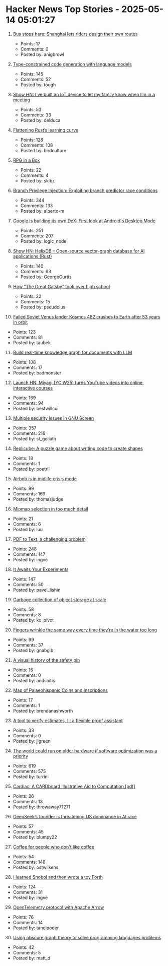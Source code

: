 # Hacker News Top Stories - 2025-05-14 05:01:27

1. [Bus stops here: Shanghai lets riders design their own routes](https://www.sixthtone.com/news/1017072)
   - Points: 17
   - Comments: 0
   - Posted by: anigbrowl

2. [Type-constrained code generation with language models](https://arxiv.org/abs/2504.09246)
   - Points: 145
   - Comments: 52
   - Posted by: tough

3. [Show HN: I’ve built an IoT device to let my family know when I’m in a meeting](https://nullonerror.org/2025/05/11/i-have-built-an-iot-device-to-let-my-family-know-when-i-am-in-a-meeting/)
   - Points: 53
   - Comments: 33
   - Posted by: delduca

4. [Flattening Rust’s learning curve](https://corrode.dev/blog/flattening-rusts-learning-curve/)
   - Points: 128
   - Comments: 108
   - Posted by: birdculture

5. [RPG in a Box](https://rpginabox.com/)
   - Points: 22
   - Comments: 4
   - Posted by: skibz

6. [Branch Privilege Injection: Exploiting branch predictor race conditions](https://comsec.ethz.ch/research/microarch/branch-privilege-injection/)
   - Points: 344
   - Comments: 133
   - Posted by: alberto-m

7. [Google is building its own DeX: First look at Android's Desktop Mode](https://www.androidauthority.com/android-desktop-mode-leak-3550321/)
   - Points: 251
   - Comments: 207
   - Posted by: logic_node

8. [Show HN: HelixDB – Open-source vector-graph database for AI applications (Rust)](https://github.com/HelixDB/helix-db/)
   - Points: 140
   - Comments: 63
   - Posted by: GeorgeCurtis

9. [How “The Great Gatsby” took over high school](https://www.newyorker.com/books/page-turner/how-the-great-gatsby-took-over-high-school)
   - Points: 22
   - Comments: 15
   - Posted by: pseudolus

10. [Failed Soviet Venus lander Kosmos 482 crashes to Earth after 53 years in orbit](https://www.space.com/space-exploration/launches-spacecraft/failed-soviet-venus-lander-kosmos-482-crashes-to-earth-after-53-years-in-orbit)
   - Points: 123
   - Comments: 81
   - Posted by: taubek

11. [Build real-time knowledge graph for documents with LLM](https://cocoindex.io/blogs/knowledge-graph-for-docs/)
   - Points: 108
   - Comments: 17
   - Posted by: badmonster

12. [Launch HN: Miyagi (YC W25) turns YouTube videos into online, interactive courses](undefined)
   - Points: 169
   - Comments: 94
   - Posted by: bestwillcui

13. [Multiple security issues in GNU Screen](https://www.openwall.com/lists/oss-security/2025/05/12/1)
   - Points: 357
   - Comments: 216
   - Posted by: st_goliath

14. [Replicube: A puzzle game about writing code to create shapes](https://store.steampowered.com/app/3401490/Replicube/)
   - Points: 18
   - Comments: 1
   - Posted by: poetril

15. [Airbnb is in midlife crisis mode](https://www.wired.com/story/airbnb-is-in-midlife-crisis-mode-reinvention-app-services/)
   - Points: 99
   - Comments: 169
   - Posted by: thomasjudge

16. [Mipmap selection in too much detail](https://pema.dev/2025/05/09/mipmaps-too-much-detail/)
   - Points: 21
   - Comments: 6
   - Posted by: luu

17. [PDF to Text, a challenging problem](https://www.marginalia.nu/log/a_119_pdf/)
   - Points: 248
   - Comments: 147
   - Posted by: ingve

18. [It Awaits Your Experiments](https://www.rifters.com/crawl/?p=11511)
   - Points: 147
   - Comments: 50
   - Posted by: pavel_lishin

19. [Garbage collection of object storage at scale](https://www.warpstream.com/blog/taking-out-the-trash-garbage-collection-of-object-storage-at-massive-scale)
   - Points: 58
   - Comments: 8
   - Posted by: ko_pivot

20. [Fingers wrinkle the same way every time they’re in the water too long](https://www.binghamton.edu/news/story/5547/do-your-fingers-wrinkle-the-same-way-every-time-youre-in-the-water-too-long-new-research-says-yes)
   - Points: 99
   - Comments: 37
   - Posted by: gnabgib

21. [A visual history of the safety pin](https://museumofeverydaylife.org/current-exhibitions/a-visual-history-of-the-safety-pin)
   - Points: 16
   - Comments: 0
   - Posted by: andsoitis

22. [Map of Palaeohispanic Coins and Inscriptions](http://hesperia.ucm.es/consulta_hesperia/mapas.php)
   - Points: 17
   - Comments: 1
   - Posted by: brendanashworth

23. [A tool to verify estimates, II: a flexible proof assistant](https://terrytao.wordpress.com/2025/05/09/a-tool-to-verify-estimates-ii-a-flexible-proof-assistant/)
   - Points: 33
   - Comments: 0
   - Posted by: jjgreen

24. [The world could run on older hardware if software optimization was a priority](https://twitter.com/ID_AA_Carmack/status/1922100771392520710)
   - Points: 619
   - Comments: 575
   - Posted by: turrini

25. [Cardiac: A CARDboard Illustrative Aid to Computation [pdf]](https://www.cs.drexel.edu/~bls96/museum/CARDIAC_manual.pdf)
   - Points: 26
   - Comments: 13
   - Posted by: throwaway71271

26. [DeepSeek’s founder is threatening US dominance in AI race](https://www.bloomberg.com/news/features/2025-05-13/deepseek-races-after-chatgpt-as-china-s-ai-industry-soars)
   - Points: 57
   - Comments: 45
   - Posted by: blumpy22

27. [Coffee for people who don't like coffee](https://ostwilkens.se/blog/coffee)
   - Points: 54
   - Comments: 148
   - Posted by: ostwilkens

28. [I learned Snobol and then wrote a toy Forth](https://ratfactor.com/snobol/)
   - Points: 124
   - Comments: 31
   - Posted by: ingve

29. [OpenTelemetry protocol with Apache Arrow](https://opentelemetry.io/blog/2025/otel-arrow-phase-2/)
   - Points: 76
   - Comments: 14
   - Posted by: tanelpoder

30. [Using obscure graph theory to solve programming languages problems](https://reasonablypolymorphic.com/blog/solving-lcsa/)
   - Points: 42
   - Comments: 5
   - Posted by: matt_d

